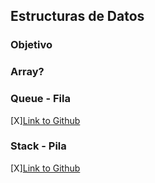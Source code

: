 ## Estructuras de Datos

### Objetivo

### Array?

### Queue - Fila
[X][Link to Github](https://github.com/trekhleb/javascript-algorithms/tree/master/src/data-structures/queue)

### Stack - Pila
[X][Link to Github](https://github.com/trekhleb/javascript-algorithms/tree/master/src/data-structures/stack)
